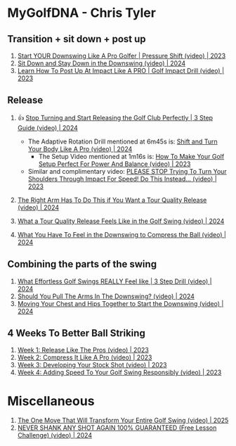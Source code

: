 # MyGolfDNA - Chris Tyler

## Transition + sit down + post up

1. [Start YOUR Downswing Like A Pro Golfer | Pressure Shift (video) | 2023](https://www.youtube.com/watch?v=3CjnrdAqvi0)
1. [Sit Down and Stay Down in the Downswing (video) | 2024](https://www.youtube.com/watch?v=N6OkM2gJ048)
1. [Learn How To Post Up At Impact Like A PRO | Golf Impact Drill (video) | 2023](https://www.youtube.com/watch?v=2Fl30Oy3yks)


## Release

1. :thumbsup: [Stop Turning and Start Releasing the Golf Club Perfectly | 3 Step Guide (video) | 2024](https://www.youtube.com/watch?v=2M5W_L_Icuc)
   - The Adaptive Rotation Drill mentioned at 6m45s is:
     [Shift and Turn Your Body Like A Pro (video) | 2024](https://www.youtube.com/watch?v=3xDn-Ao0eGY)
     * The Setup Video mentioned at 1m16s is:
       [How To Make Your Golf Setup Perfect For Power And Balance (video) | 2023](https://www.youtube.com/watch?v=LfkqfLFKSPs)
   - Similar and complimentary video: [PLEASE STOP Trying To Turn Your Shoulders Through Impact For Speed! Do This Instead... (video) | 2023](https://www.youtube.com/watch?v=dE40ZrQaVNc)

1. [The Right Arm Has To Do This if You Want a Tour Quality Release (video) | 2024](https://www.youtube.com/watch?v=UZlitju4Ayg)
1. [What a Tour Quality Release Feels Like in the Golf Swing (video) | 2024](https://www.youtube.com/watch?v=14pEKTqgnPM)
1. [What You Have To Feel in the Downswing to Compress the Ball (video) | 2024](https://www.youtube.com/watch?v=dz8jSaD3g80)


## Combining the parts of the swing

1. [What Effortless Golf Swings REALLY Feel like | 3 Step Drill (video) | 2024](https://www.youtube.com/watch?v=ErOVBuOdYEo)
1. [Should You Pull The Arms In The Downswing? (video) | 2024](https://www.youtube.com/watch?v=XwfmpnBo3p0)
1. [Moving Your Chest and Hips Together to Start the Downswing (video) | 2024](https://www.youtube.com/watch?v=PfMQO9drQyc)


## 4 Weeks To Better Ball Striking

1. [Week 1: Release Like The Pros (video) | 2023](https://www.youtube.com/watch?v=iubahjQFb6E)
1. [Week 2: Compress It Like A Pro (video) | 2023](https://www.youtube.com/watch?v=jEHfAvvjilU)
1. [Week 3: Developing Your Stock Shot (video) | 2023](https://www.youtube.com/watch?v=FM41-Z0WHvQ)
1. [Week 4: Adding Speed To Your Golf Swing Responsibly (video) | 2023](https://www.youtube.com/watch?v=5RcUq_YM2og)


# Miscellaneous

1. [The One Move That Will Transform Your Entire Golf Swing (video) | 2025](https://www.youtube.com/watch?v=tJJvh9v_AEE)
1. [NEVER SHANK ANY SHOT AGAIN 100% GUARANTEED (Free Lesson Challenge) (video) | 2024](https://www.youtube.com/watch?v=AmtHA4tMb3k)


